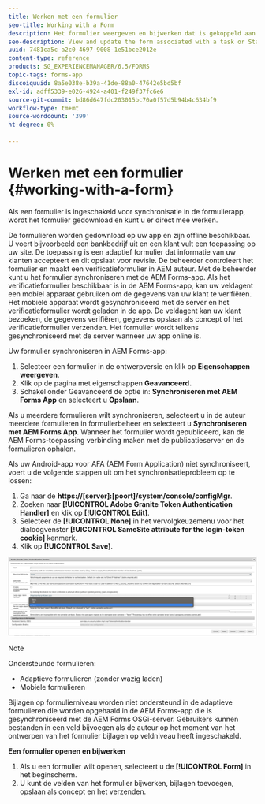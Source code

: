 ```yaml
---
title: Werken met een formulier
seo-title: Working with a Form
description: Het formulier weergeven en bijwerken dat is gekoppeld aan een taak of beginpunt in de AEM Forms-app
seo-description: View and update the form associated with a task or Startpoint in the AEM Forms app
uuid: 7481ca5c-a2c0-4697-9008-1e51bce2012e
content-type: reference
products: SG_EXPERIENCEMANAGER/6.5/FORMS
topic-tags: forms-app
discoiquuid: 8a5e038e-b39a-41de-88a0-47642e5bd5bf
exl-id: adff5339-e026-4924-a401-f249f37fc6e6
source-git-commit: bd86d647fdc203015bc70a0f57d5b94b4c634bf9
workflow-type: tm+mt
source-wordcount: '399'
ht-degree: 0%

---
```


# Werken met een formulier {#working-with-a-form}

Als een formulier is ingeschakeld voor synchronisatie in de formulierapp, wordt het formulier gedownload en kunt u er direct mee werken.

De formulieren worden gedownload op uw app en zijn offline beschikbaar. U voert bijvoorbeeld een bankbedrijf uit en een klant vult een toepassing op uw site. De toepassing is een adaptief formulier dat informatie van uw klanten accepteert en dit opslaat voor revisie. De beheerder controleert het formulier en maakt een verificatieformulier in AEM auteur. Met de beheerder kunt u het formulier synchroniseren met de AEM Forms-app. Als het verificatieformulier beschikbaar is in de AEM Forms-app, kan uw veldagent een mobiel apparaat gebruiken om de gegevens van uw klant te verifiëren. Het mobiele apparaat wordt gesynchroniseerd met de server en het verificatieformulier wordt geladen in de app. De veldagent kan uw klant bezoeken, de gegevens verifiëren, gegevens opslaan als concept of het verificatieformulier verzenden. Het formulier wordt telkens gesynchroniseerd met de server wanneer uw app online is.

Uw formulier synchroniseren in AEM Forms-app:

1. Selecteer een formulier in de ontwerpversie en klik op **Eigenschappen weergeven**.
1. Klik op de pagina met eigenschappen **Geavanceerd.**
1. Schakel onder Geavanceerd de optie in: **Synchroniseren met AEM Forms App** en selecteert u **Opslaan**.

Als u meerdere formulieren wilt synchroniseren, selecteert u in de auteur meerdere formulieren in formulierbeheer en selecteert u **Synchroniseren met AEM Forms App**. Wanneer het formulier wordt gepubliceerd, kan de AEM Forms-toepassing verbinding maken met de publicatieserver en de formulieren ophalen.

Als uw Android-app voor AFA (AEM Form Application) niet synchroniseert, voert u de volgende stappen uit om het synchronisatieprobleem op te lossen:

1. Ga naar de **https://[server]:[poort]/system/console/configMgr**.
1. Zoeken naar **[!UICONTROL Adobe Granite Token Authentication Handler]** en klik op **[!UICONTROL Edit]**.
1. Selecteer de **[!UICONTROL None]** in het vervolgkeuzemenu voor het dialoogvenster **[!UICONTROL SameSite attribute for the login-token cookie]** kenmerk.
1. Klik op **[!UICONTROL Save]**.

![Afbeelding synchroniseren met AFA Android-app](/help/forms/using/assets/afaandroid.png)

>[!NOTE]
>
>Ondersteunde formulieren:
>
>* Adaptieve formulieren (zonder wazig laden)
>* Mobiele formulieren
>
>Bijlagen op formulierniveau worden niet ondersteund in de adaptieve formulieren die worden opgehaald in de AEM Forms-app die is gesynchroniseerd met de AEM Forms OSGi-server. Gebruikers kunnen bestanden in een veld bijvoegen als de auteur op het moment van het ontwerpen van het formulier bijlagen op veldniveau heeft ingeschakeld.


**Een formulier openen en bijwerken**

1. Als u een formulier wilt openen, selecteert u de **[!UICONTROL Form]** in het beginscherm.
1. U kunt de velden van het formulier bijwerken, bijlagen toevoegen, opslaan als concept en het verzenden.
